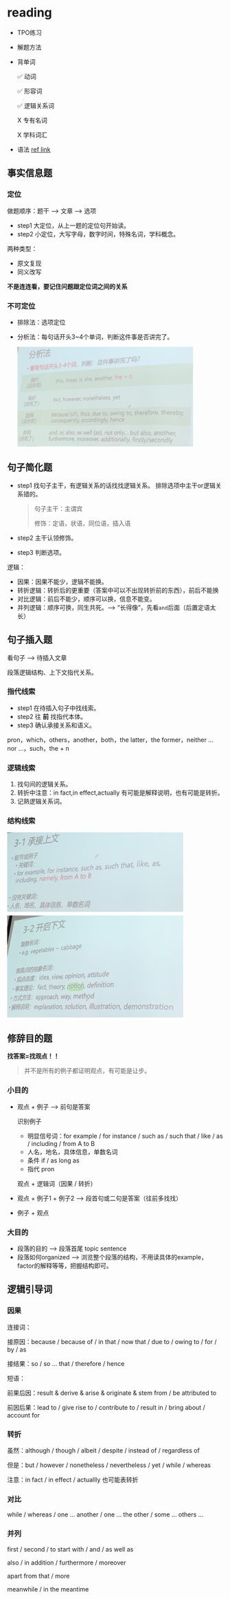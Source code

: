 # reading

- TPO练习

- 解题方法

- 背单词

  :white_check_mark: 动词

  :white_check_mark: 形容词

  :white_check_mark: 逻辑关系词
  
  X 专有名词
  
  X 学科词汇
  
- 语法 [ref link](http://www.yingyuyufa.com/)

## 事实信息题

### 定位

做题顺序：题干 ——> 文章 ——> 选项

- step1 大定位，从上一题的定位句开始读。
- step2 小定位，大写字母，数字时间，特殊名词，学科概念。

两种类型：

- 原文复现
- 同义改写

**不是连连看，要记住问题跟定位词之间的关系**

### 不可定位

- 排除法：选项定位

- 分析法：每句话开头3~4个单词，判断这件事是否讲完了。

  <img src="./note_img/analyze.png" style="zoom:40%;" />

## 句子简化题

- step1 找句子主干，有逻辑关系的话找找逻辑关系。 排除选项中主干or逻辑关系错的。

  > 句子主干：主谓宾
  >
  > 修饰：定语，状语，同位语，插入语

- step2 主干认领修饰。

- step3 判断选项。

逻辑：

- 因果：因果不能少，逻辑不能换。
- 转折逻辑：转折后的更重要（答案中可以不出现转折前的东西），前后不能换
- 对比逻辑：前后不能少，顺序可以换，信息不能变。
- 并列逻辑：顺序可换，同生共死。——> “长得像”，先看`and`后面（后置定语太长）

## 句子插入题

看句子 ——> 待插入文章

段落逻辑结构、上下文指代关系。

### 指代线索

- step1 在待插入句子中找线索。
- step2 往 **前** 找指代本体。
- step3 确认承接关系和语义。

pron，which，others，another，both，the latter，the former，neither ... nor ...，such，the + n

### 逻辑线索

1. 找句间的逻辑关系。
2. 转折中注意：in fact,in effect,actually 有可能是解释说明，也有可能是转折。
3. 记熟逻辑关系词。

### 结构线索

<img src="./note_img/chengshang.png" style="zoom:40%;" />

<img src="./note_img/qixia.png" style="zoom:40%;" />



## 修辞目的题

**找答案=找观点！！**

> 并不是所有的例子都证明观点，有可能是让步。

### 小目的

- 观点 + 例子  ——> 前句是答案

  识别例子

  - 明显信号词：for example / for instance / such as / such that / like / as / including / from A to B
  - 人名，地名，具体信息，单数名词
  - 条件 if / as long as
  - 指代 pron

  观点 + 逻辑词（因果 / 转折）

- 观点 + 例子1 + 例子2 ——> 段首句或二句是答案（往前多找找）

- 例子 + 观点

### 大目的

- 段落的目的 ——> 段落首尾 topic sentence
- 段落如何organized ——> 浏览整个段落的结构，不用读具体的example，factor的解释等等，把握结构即可。

## 逻辑引导词

### 因果

连接词：

接原因：because / because of / in that / now that / due to / owing to / for / by / as

接结果：so / so ... that / therefore / hence

短语：

前果后因：result & derive & arise & originate & stem from / be attributed to

前因后果：lead to / give rise to / contribute to / result in / bring about / account for

### 转折

虽然：although / though / albeit / despite / instead of / regardless of

但是：but / however / nonetheless / nevertheless / yet / while / whereas

注意：in fact / in effect / actuallly 也可能表转折

### 对比

while / whereas / one ... another / one ... the other / some ... others ... 

### 并列

first / second / to start with / and / as well as

also / in addition / furthermore / moreover

apart from that / more

meanwhile / in the meantime

